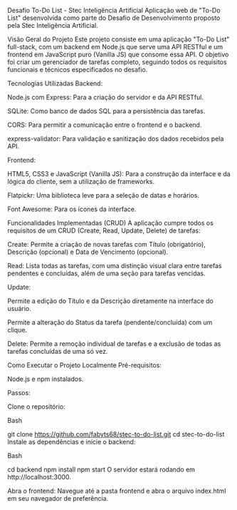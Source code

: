 Desafio To-Do List - Stec Inteligência Artificial
Aplicação web de "To-Do List" desenvolvida como parte do Desafio de Desenvolvimento proposto pela Stec Inteligência Artificial.

Visão Geral do Projeto
Este projeto consiste em uma aplicação "To-Do List" full-stack, com um backend em Node.js que serve uma API RESTful e um frontend em JavaScript puro (Vanilla JS) que consome essa API. O objetivo foi criar um gerenciador de tarefas completo, seguindo todos os requisitos funcionais e técnicos especificados no desafio.

Tecnologias Utilizadas
Backend:

Node.js com Express: Para a criação do servidor e da API RESTful.

SQLite: Como banco de dados SQL para a persistência das tarefas.

CORS: Para permitir a comunicação entre o frontend e o backend.

express-validator: Para validação e sanitização dos dados recebidos pela API.

Frontend:

HTML5, CSS3 e JavaScript (Vanilla JS): Para a construção da interface e da lógica do cliente, sem a utilização de frameworks.

Flatpickr: Uma biblioteca leve para a seleção de datas e horários.

Font Awesome: Para os ícones da interface.

Funcionalidades Implementadas (CRUD)
A aplicação cumpre todos os requisitos de um CRUD (Create, Read, Update, Delete) de tarefas:

Create: Permite a criação de novas tarefas com Título (obrigatório), Descrição (opcional) e Data de Vencimento (opcional).

Read: Lista todas as tarefas, com uma distinção visual clara entre tarefas pendentes e concluídas, além de uma seção para tarefas vencidas.

Update:

Permite a edição do Título e da Descrição diretamente na interface do usuário.

Permite a alteração do Status da tarefa (pendente/concluída) com um clique.

Delete: Permite a remoção individual de tarefas e a exclusão de todas as tarefas concluídas de uma só vez.

Como Executar o Projeto Localmente
Pré-requisitos:

Node.js e npm instalados.

Passos:

Clone o repositório:

Bash

git clone https://github.com/fabyts68/stec-to-do-list.git
cd stec-to-do-list
Instale as dependências e inicie o backend:

Bash

cd backend
npm install
npm start
O servidor estará rodando em http://localhost:3000.

Abra o frontend:
Navegue até a pasta frontend e abra o arquivo index.html em seu navegador de preferência.